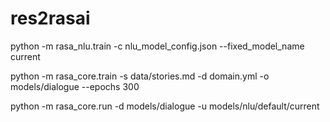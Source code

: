 # res2rasai

python -m rasa_nlu.train -c nlu_model_config.json --fixed_model_name current

python -m rasa_core.train -s data/stories.md -d domain.yml -o models/dialogue --epochs 300

python -m rasa_core.run -d models/dialogue -u models/nlu/default/current